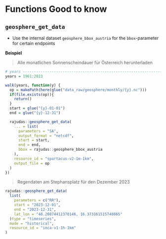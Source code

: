 # Functions Good to know

## `geosphere_get_data`

-   Use the internal dataset `geosphere_bbox_austria` for the `bbox`-parameter for certain endpoints

**Beispiel**

> Alle monatlichen Sonnenscheindauer für Österreich herunterladen

``` r
# years -------------------------------------------------------------------
years = 1961:2023

walk(years, function(y) {
  op = makePath(here(glue("data_raw/geosphere/monthly/{y}.nc")))
  if(file.exists(op)){
    return()
  }
  start = glue("{y}-01-01")
  end = glue("{y}-12-31")

  rajudas::geosphere_get_data(
    ... = list(
      parameters = "SA",
      output_format = "netcdf",
      start = start,
      end = end,
      bbox = rajudas::geosphere_bbox_austria
    ),
    resource_id = "spartacus-v2-1m-1km",
    output_file = op
  )
})
```


> Regendaten am Stephansplatz für den Dezember 2023

```r
rajudas::geosphere_get_data(
  list(
    parameters = c("RR"),
    start = "2023-12-01",
    end = "2023-12-31",
    lat_lon = "48.20874412370146, 16.373161515740865"
  )type = "timeseries",
  mode = "historical",
  resource_id = "inca-v1-1h-1km"
)
```


